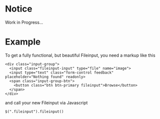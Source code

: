 # Notice

Work in Progress...

# Example

To get a fully functional, but beautiful Fileinput, you need a markup like this

    <div class="input-group">
      <input class="fileinput-input" type="file" name="image">
      <input type="text" class="form-control feedback" placeholder="Nothing found" readonly>
      <span class="input-group-btn">
        <button class="btn btn-primary fileinput">Browse</button>
      </span>
    </div>

and call your new Fileinput via Javascript

    $(".fileinput").fileinput()
